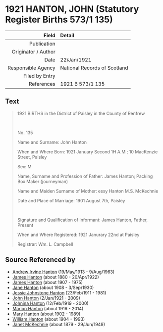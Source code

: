 ﻿---
layout: page
permalink: /sources/s48543647
---

# 1921 HANTON, JOHN (Statutory Register Births 573/1 135)

Field | Detail
---:|:---
Publication | 
Originator / Author | 
Date | 22/Jan/1921
Responsible Agency | National Records of Scotland
Filed by Entry | 
References | 1921 B 573/1 135

## Text

> 1921 BIRTHS in the District of Paisley in the County of Renfrew
>
> <br/>
>
> No. 135
>
> Name and Surname: John Hanton
>
> When and Where Born: 1921 January Second 1H A.M.; 10 MacKenzie Street, Paisley
>
> Sex: M
>
> Name, Surname and Profession of Father: James Hanton; Packing Box Maker (journeyman)
>
> Name and Maiden Surname of Mother: essy Hanton M.S. McKechnie
>
> Date and Place of Marriage: 1901 August 7th, Paisley
>
> <br/>
>
> Signature and Qualification of Informant: James Hanton,  Father, Present
>
> When and Where Registered: 1921 Janurary 22nd at Paisley
>
> Registrar: Wm. L. Campbell
>

## Source Referenced by

* [Andrew Irvine Hanton](../people/@53392578@-andrew-irvine-hanton-b1913-5-19-d1963-8-9.md) (19/May/1913 - 9/Aug/1963)
* [James Hanton](../people/@71830064@-james-hanton-b1880-d1922-4-20.md) (about 1880 - 20/Apr/1922)
* [James Hanton](../people/@30630538@-james-hanton-b1907-d1975.md) (about 1907 - 1975)
* [Jane Hanton](../people/@65592941@-jane-hanton-b1908-d1930-9-3.md) (about 1908 - 3/Sep/1930)
* [Jessie Johnstone Hanton](../people/@56011610@-jessie-johnstone-hanton-b1911-2-23-d1981.md) (23/Feb/1911 - 1981)
* [John Hanton](../people/@30651959@-john-hanton-b1921-1-2-d2009.md) (2/Jan/1921 - 2009)
* [Johnina Hanton](../people/@68592798@-johnina-hanton-b1919-2-12-d2000.md) (12/Feb/1919 - 2000)
* [Marion Hanton](../people/@27083581@-marion-hanton-b1916-d2014.md) (about 1916 - 2014)
* [Mary Hanton](../people/@24857040@-mary-hanton-b1902-d1989.md) (about 1902 - 1989)
* [William Hanton](../people/@19187808@-william-hanton-b1904-d1993.md) (about 1904 - 1993)
* [Janet McKechnie](../people/@47324688@-janet-mckechnie-b1879-d1949-6-29.md) (about 1879 - 29/Jun/1949)

